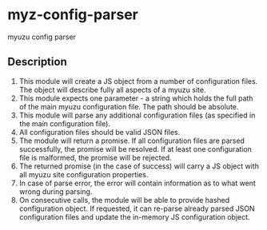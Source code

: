 # myz-config-parser

myuzu config parser

## Description

1. This module will create a JS object from a number of configuration files.
The object will describe fully all aspects of a myuzu site.
2. This module expects one parameter - a string which holds the full path
of the main myuzu configuration file. The path should be absolute.
3. This module will parse any additional configuration files (as specified in
the main configuration file).
4. All configuration files should be valid JSON files.
5. The module will return a promise. If all configuration files are parsed
successfully, the promise will be resolved. If at least one configuration
file is malformed, the promise will be rejected.
6. The returned promise (in the case of success) will carry a JS object with
all myuzu site configuration properties.
7. In case of parse error, the error will contain information as to what went
wrong during parsing.
8. On consecutive calls, the module will be able to provide hashed
configuration object. If requested, it can re-parse already parsed JSON
configuration files and update the in-memory JS configuration object.

